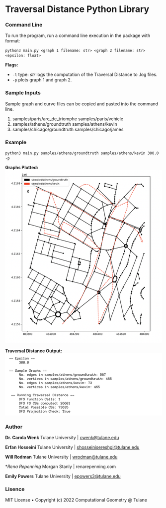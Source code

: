 # Traversal Distance Python Library

### Command Line
To run the program, run a command line execution in the package with format:
```
python3 main.py <graph 1 filename: str> <graph 2 filename: str> <epsilon: float>
```

**Flags:**
* `-l` type: *str* logs the computation of the Traversal Distance to .log files.
* `-p` plots graph 1 and graph 2.

### Sample Inputs
Sample graph and curve files can be copied and pasted into the command line.
1. samples/paris/arc_de_triomphe samples/paris/vehicle
2. samples/athens/groundtruth samples/athens/kevin
3. samples/chicago/groundtruth samples/chicago/james

### Example
```
python3 main.py samples/athens/groundtruth samples/athens/kevin 300.0 -p
```
**Graphs Plotted:**
![Image](/docs/plot.jpg?raw=true)

**Traversal Distance Output:**
![Image](/docs/output.jpg?raw=true)

### Author
**Dr. Carola Wenk** Tulane University | cwenk@tulane.edu

**Erfan Hosseini** Tulane University | shosseinisereshgi@tulane.edu

**Will Rodman** Tulane University | wrodman@tulane.edu

**Rena Repenning* Morgan Stanly | renarepenning.com

**Emily Powers** Tulane University | epowers3@tulane.edu

### Lisence
MIT License • Copyright (c) 2022 Computational Geometry @ Tulane
